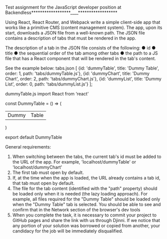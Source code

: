 Test assignment for the JavaScript developer position at Backendless******************\_\_\_\_******************

Using React, React Router, and Webpack write a simple client-side app that works like a primitive CMS (content management system).
The app, upon its start, downloads a JSON file from a well-known path. The JSON file contains a description of tabs that must be rendered in the app.

The description of a tab in the JSON file consists of the following:
● id
● title
● the sequential order of the tab among other tabs
● the path to a JS file that has a React component that will be rendered in the tab's content.

See the example below:
tabs.json
[
{id: 'dummyTable', title: 'Dummy Table', order: 1, path: 'tabs/dummyTable.js'},
{id: 'dummyChart', title: 'Dummy Chart', order: 2, path: 'tabs/dummyChart.js'},
{id: 'dummyList', title: 'Dummy List', order: 0, path: 'tabs/dummyList.js'}
];

dummyTable.js
import React from ‘react’

const DummyTable = () => (

  <table><tr><td>Dummy</td><td>Table</td></tr></table>
)

export default DummyTable

General requirements:

1. When switching between the tabs, the current tab's id must be added to the URL of the app. For example, 'localhost/dummyTable' or 'localhost/dummyChart'
2. The first tab must open by default.
3. If, at the time when the app is loaded, the URL already contains a tab id, that tab must open by default.
4. The file for the tab content (identified with the "path" property) should be loaded only when it is needed (the lazy loading approach). For example, all files required for the "Dummy Table" should be loaded only when the "Dummy Table" tab is selected. You should be able to see and confirm that in the Network section of the browser's dev tools
5. When you complete the task, it is necessary to commit your project to GitHub pages and share the link with us through Djinni. If we notice that any portion of your solution was borrowed or copied from another, your candidacy for the job will be immediately disqualified.
